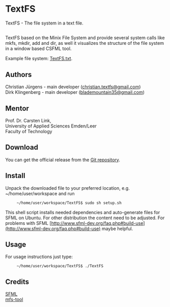 # TextFS

TextFS - The file system in a text file. 


## 

TextFS based on the Minix File System and provide several system calls like mkfs, mkdir, add and dir, as well it visualizes the structure of the file system in a window based CSFML tool. 

Example file system: [TextFS.txt](https://github.com/cj-prog/TextFS/blob/master/examples/TextFS.txt).

## Authors

Christian Jürgens - main developer (christian.textfs@gmail.com)                                                               
Dirk Klingenberg  - main developer (blademountain35@gmail.com)

## Mentor

Prof. Dr. Carsten Link,                                                                                                       
University of Applied Sciences Emden/Leer                                                                                     
Faculty of Technology

## Download

You can get the official release from the [Git repository](https://github.com/cj-prog/TextFS).

## Install

Unpack the downloaded file to your preferred location, e.g. ~/home/user/workspace and run

         ~/home/user/workspace/TextFS$ sudo sh setup.sh
	
This shell script installs needed dependencies and auto-generate files for SFML on Ubuntu. For other distribution the content need to be adjusted. For problems with SFML [http://www.sfml-dev.org/faq.php#build-use](http://www.sfml-dev.org/faq.php#build-use) maybe helpful.

## Usage

For usage instructions just type:
        
         ~/home/user/workspace/TextFS$ ./TextFS   
   
   
## Credits

[SFML](http://www.sfml-dev.org/)                                                                                             
[mfs-tool](https://sourceforge.net/projects/mfstool/)

